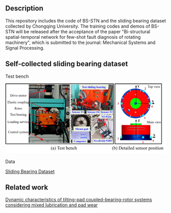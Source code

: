 ## **Description**

This repository includes the code of BS-STN and the sliding bearing dataset collected by Chongqing University.
The training codes and demos of BS-STN will be released after the acceptance of the paper "Bi-structural spatial-temporal network for few-shot fault
diagnosis of rotating machinery", which is submitted to the journal: Mechanical Systems and Signal Processing.

## **Self-collected sliding bearing dataset**

Test bench

![image](https://github.com/CQU-ZixuChen/BS-STN/blob/main/SlidingBearingTestBench.png)


Data

[Sliding Bearing Dataset](https://openai.com)

## **Related work**

[Dynamic characteristics of tilting-pad coupled-bearing-rotor systems considering mixed lubrication and pad wear](https://www.sciencedirect.com/science/article/abs/pii/S0301679X24000380)

